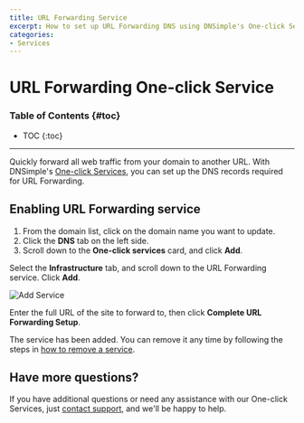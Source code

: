```yaml
---
title: URL Forwarding Service
excerpt: How to set up URL Forwarding DNS using DNSimple's One-click Service.
categories:
- Services
---
```


# URL Forwarding One-click Service

### Table of Contents {#toc}

* TOC
{:toc}

---

Quickly forward all web traffic from your domain to another URL. With DNSimple's [One-click Services](/categories/services/), you can set up the DNS records required for URL Forwarding.

## Enabling URL Forwarding service

1. From the domain list, click on the domain name you want to update.
2. Click the **DNS** tab on the left side.
3. Scroll down to the **One-click services** card, and click **Add**.

 <!--- needs screenshot -->
 
Select the **Infrastructure** tab, and scroll down to the URL Forwarding service. Click **Add**.

![Add Service](/files/services-urlforward.png)

Enter the full URL of the site to forward to, then click **Complete URL Forwarding Setup**.

The service has been added. You can remove it any time by following the steps in [how to remove a service](/articles/services/#removing-services).

## Have more questions? 

If you have additional questions or need any assistance with our One-click Services, just [contact support](https://dnsimple.com/feedback), and we'll be happy to help.
